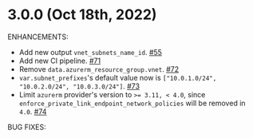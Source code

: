 # 3.0.0 (Oct 18th, 2022)

ENHANCEMENTS:

* Add new output `vnet_subnets_name_id`. [#55](https://github.com/Azure/terraform-azurerm-vnet/pull/55)
* Add new CI pipeline. [#71](https://github.com/Azure/terraform-azurerm-vnet/pull/71)
* Remove `data.azurerm_resource_group.vnet`. [#72](https://github.com/Azure/terraform-azurerm-vnet/pull/72)
* `var.subnet_prefixes`'s default value now is `["10.0.1.0/24", "10.0.2.0/24", "10.0.3.0/24"]`. [#73](https://github.com/Azure/terraform-azurerm-vnet/pull/73)
* Limit `azurerm` provider's version to `>= 3.11, < 4.0`, since `enforce_private_link_endpoint_network_policies` will be removed in `4.0`. [#74](https://github.com/Azure/terraform-azurerm-vnet/pull/74)

BUG FIXES:
